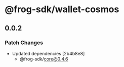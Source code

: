# @frog-sdk/wallet-cosmos

## 0.0.2

### Patch Changes

- Updated dependencies [2b4b8e8]
  - @frog-sdk/core@0.4.6
